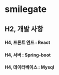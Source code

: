 # smilegate

## H2, 개발 사항
#### H4, 프론트 엔드 : React
#### H4, 서버 : Spring-boot
#### H4, 데이터베이스 : Mysql
